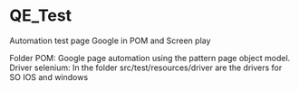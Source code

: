 # QE_Test
Automation test page Google in POM and Screen play

Folder POM: Google page automation using the pattern page object model.
  Driver selenium: In the folder  src/test/resources/driver are the drivers for SO IOS and windows




